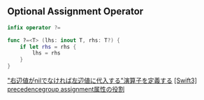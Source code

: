 ## Optional Assignment Operator

```swift
infix operator ?=

func ?=<T> (lhs: inout T, rhs: T?) {
    if let rhs = rhs {
        lhs = rhs
    }
}
```

["右辺値がnilでなければ左辺値に代入する"演算子を定義する](https://qiita.com/masahiko24/items/b6e399804f016be3dc0a)
[[Swift3] precedencegroup assignment属性の役割](https://qiita.com/ysn551/items/f9ecf2ed9c9226c7105e)
